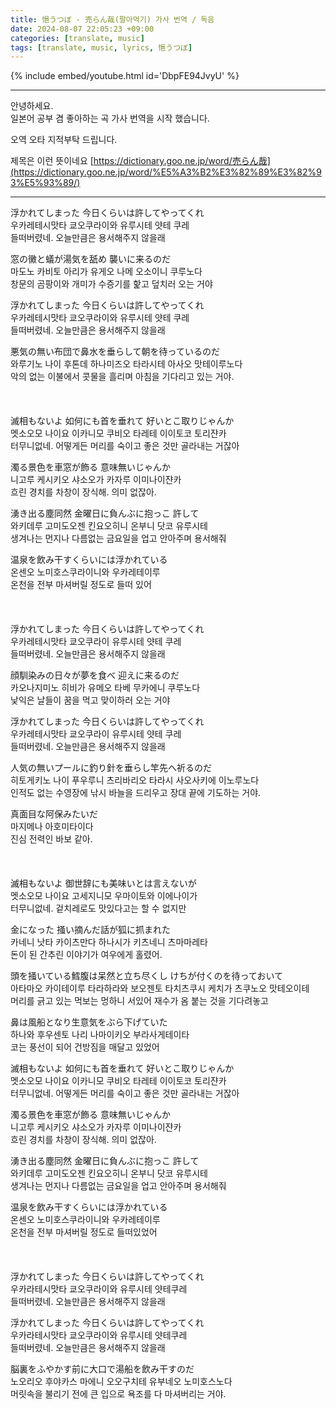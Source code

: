 ```yaml
---
title: 悒うつぼ - 売らん哉(팔아먹기) 가사 번역 / 독음
date: 2024-08-07 22:05:23 +09:00
categories: [translate, music]
tags: [translate, music, lyrics, 悒うつぼ]
---
```


{% include embed/youtube.html id='DbpFE94JvyU' %}

---

안녕하세요.  
일본어 공부 겸 좋아하는 곡 가사 번역을 시작 했습니다.

오역 오타 지적부탁 드립니다.

제목은 이런 뜻이네요 [https://dictionary.goo.ne.jp/word/売らん哉](https://dictionary.goo.ne.jp/word/%E5%A3%B2%E3%82%89%E3%82%93%E5%93%89/)

---

浮かれてしまった 今日くらいは許してやってくれ  
우카레테시맛타 쿄오쿠라이와 유루시테 얏테 쿠레  
들떠버렸네. 오늘만큼은 용서해주지 않을래

窓の黴と蟻が湯気を舐め 襲いに来るのだ  
마도노 카비토 아리가 유게오 나메 오소이니 쿠루노다  
창문의 곰팡이와 개미가 수증기를 핥고 덮치러 오는 거야

浮かれてしまった 今日くらいは許してやってくれ  
우카레테시맛타 쿄오쿠라이와 유루시테 얏테 쿠레  
들떠버렸네. 오늘만큼은 용서해주지 않을래

悪気の無い布団で鼻水を垂らして朝を待っているのだ  
와루기노 나이 후톤데 하나미즈오 타라시테 아사오 맛테이루노다  
악의 없는 이불에서 콧물을 흘리며 아침을 기다리고 있는 거야.  
\
\
\
滅相もないよ 如何にも首を垂れて 好いとこ取りじゃんか  
멧소오모 나이요 이카니모 쿠비오 타레테 이이토코 토리쟌카  
터무니없네. 어떻게든 머리를 숙이고 좋은 것만 골라내는 거잖아

濁る景色を車窓が飾る 意味無いじゃんか  
니고루 케시키오 샤소오가 카자루 이미나이쟌카  
흐린 경치를 차창이 장식해. 의미 없잖아.

湧き出る塵同然 金曜日に負んぶに抱っこ 許して  
와키데루 고미도오젠 킨요오히니 온부니 닷코 유루시테  
생겨나는 먼지나 다름없는 금요일을 업고 안아주며 용서해줘

温泉を飲み干すくらいには浮かれている  
온센오 노미호스쿠라이니와 우카레테이루  
온천을 전부 마셔버릴 정도로 들떠 있어  
\
\
\
浮かれてしまった 今日くらいは許してやってくれ  
우카레테시맛타 쿄오쿠라이 유루시테 얏테 쿠레  
들떠버렸네. 오늘만큼은 용서해주지 않을래

顔馴染みの日々が夢を食べ 迎えに来るのだ  
카오나지미노 히비가 유메오 타베 무카에니 쿠루노다  
낯익은 날들이 꿈을 먹고 맞이하러 오는 거야

浮かれてしまった 今日くらいは許してやってくれ  
우카레테시맛타 쿄오쿠라이 유루시테 얏테 쿠레  
들떠버렸네. 오늘만큼은 용서해주지 않을래

人気の無いプールに釣り針を垂らし竿先へ祈るのだ  
히토게키노 나이 푸우루니 츠리바리오 타라시 사오사키에 이노루노다  
인적도 없는 수영장에 낚시 바늘을 드리우고 장대 끝에 기도하는 거야.

真面目な阿保みたいだ  
마지메나 아호미타이다  
진심 전력인 바보 같아.  
\
\
\
滅相もないよ 御世辞にも美味いとは言えないが  
멧소오모 나이요 고세지니모 우마이토와 이에나이가  
터무니없네. 겉치레로도 맛있다고는 할 수 없지만

金になった 掻い摘んだ話が狐に抓まれた  
카네니 낫타 카이츠만다 하나시가 키츠네니 츠마마레타  
돈이 된 간추린 이야기가 여우에게 홀렸어.

頭を掻いている鱈腹は呆然と立ち尽くし けちが付くのを待っておいて  
아타마오 카이테이루 타라하라와 보오젠토 타치츠쿠시 케치가 츠쿠노오 맛테오이테  
머리를 긁고 있는 먹보는 멍하니 서있어 재수가 옴 붙는 것을 기다려놓고

鼻は風船となり生意気をぶら下げていた  
하나와 후우센토 나리 나마이키오 부라사게테이타  
코는 풍선이 되어 건방짐을 매달고 있었어

滅相もないよ 如何にも首を垂れて 好いとこ取りじゃんか  
멧소오모 나이요 이카니모 쿠비오 타레테 이이토코 토리쟌카  
터무니없네. 어떻게든 머리를 숙이고 좋은 것만 골라내는 거잖아

濁る景色を車窓が飾る 意味無いじゃんか  
니고루 케시키오 샤소오가 카자루 이미나이쟌카  
흐린 경치를 차창이 장식해. 의미 없잖아.

湧き出る塵同然 金曜日に負んぶに抱っこ 許して  
와키데루 고미도오젠 킨요오히니 온부니 닷코 유루시테  
생겨나는 먼지나 다름없는 금요일을 업고 안아주며 용서해줘

温泉を飲み干すくらいには浮かれている  
온센오 노미호스쿠라이니와 우카레테이루  
온천을 전부 마셔버릴 정도로 들떠있었어  
\
\
\
浮かれてしまった 今日くらいは許してやってくれ  
우카라테시맛타 쿄오쿠라이와 유루시테 얏테쿠레  
들떠버렸네. 오늘만큼은 용서해주지 않을래

浮かれてしまった 今日くらいは許してやってくれ  
우카라테시맛타 쿄오쿠라이와 유루시테 얏테쿠레  
들떠버렸네. 오늘만큼은 용서해주지 않을래

脳裏をふやかす前に大口で湯船を飲み干すのだ  
노오리오 후야카스 마에니 오오구치테 유부네오 노미호스노다  
머릿속을 불리기 전에 큰 입으로 욕조를 다 마셔버리는 거야.
